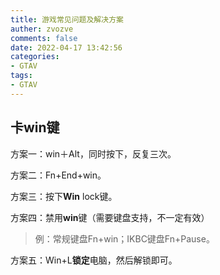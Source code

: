 ```yaml
---
title: 游戏常见问题及解决方案
auther: zvozve
comments: false
date: 2022-04-17 13:42:56
categories:
- GTAV
tags:
- GTAV
---
```



## 卡win键

方案一：win＋Alt，同时按下，反复三次。

方案二：Fn+End+win。

方案三：按下**Win** lock键。

方案四：禁用**win**键（需要键盘支持，不一定有效）

> 例：常规键盘Fn+win；IKBC键盘Fn+Pause。

方案五：Win+L**锁定**电脑，然后解锁即可。
